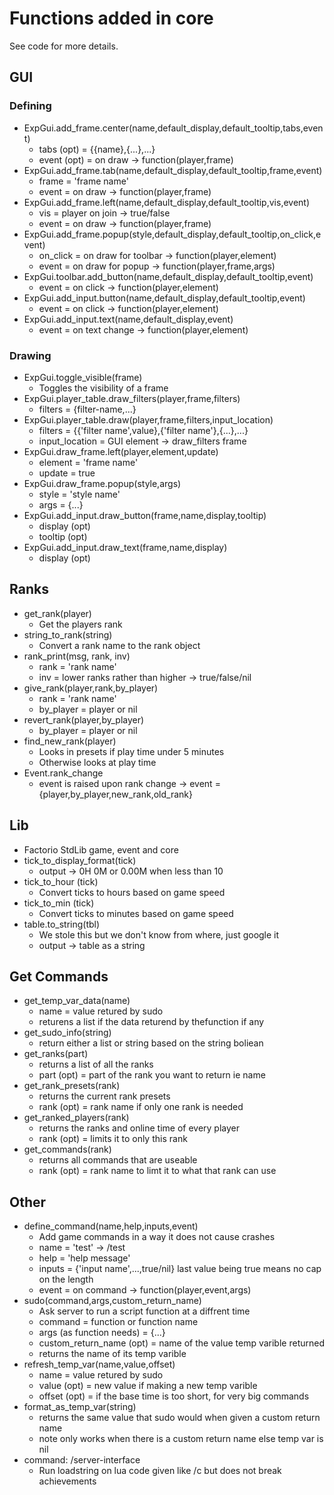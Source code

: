# Functions added in core
See code for more details.
## GUI
### Defining
* ExpGui.add_frame.center(name,default_display,default_tooltip,tabs,event)
    * tabs (opt) = {{name},{...},...}
    * event (opt) = on draw -> function(player,frame)
* ExpGui.add_frame.tab(name,default_display,default_tooltip,frame,event) 
    * frame = 'frame name'
    * event = on draw -> function(player,frame)
* ExpGui.add_frame.left(name,default_display,default_tooltip,vis,event)
    * vis = player on join -> true/false
    * event = on draw -> function(player,frame)
* ExpGui.add_frame.popup(style,default_display,default_tooltip,on_click,event)
    * on_click = on draw for toolbar -> function(player,element)
    * event = on draw for popup -> function(player,frame,args)
* ExpGui.toolbar.add_button(name,default_display,default_tooltip,event)
    * event = on click -> function(player,element)
* ExpGui.add_input.button(name,default_display,default_tooltip,event)
    * event = on click -> function(player,element)
* ExpGui.add_input.text(name,default_display,event)
    * event = on text change -> function(player,element)
### Drawing
* ExpGui.toggle_visible(frame)
    * Toggles the visibility of a frame
* ExpGui.player_table.draw_filters(player,frame,filters)
    * filters = {filter-name,...}
* ExpGui.player_table.draw(player,frame,filters,input_location)
    * filters = {{'filter name',value},{'filter name'},{...},...}
    * input_location = GUI element -> draw_filters frame
* ExpGui.draw_frame.left(player,element,update)
    * element = 'frame name'
    * update = true
* ExpGui.draw_frame.popup(style,args)
    * style = 'style name'
    * args = {...}
* ExpGui.add_input.draw_button(frame,name,display,tooltip)
    * display (opt)
    * tooltip (opt)
* ExpGui.add_input.draw_text(frame,name,display)
    * display (opt)
## Ranks
* get_rank(player)
    * Get the players rank
* string_to_rank(string)
    * Convert a rank name to the rank object
* rank_print(msg, rank, inv)
    * rank = 'rank name'
    * inv = lower ranks rather than higher -> true/false/nil
* give_rank(player,rank,by_player)
    * rank = 'rank name'
    * by_player = player or nil
* revert_rank(player,by_player)
    * by_player = player or nil
* find_new_rank(player)
    * Looks in presets if play time under 5 minutes
    * Otherwise looks at play time
* Event.rank_change
    * event is raised upon rank change -> event = {player,by_player,new_rank,old_rank}
## Lib
* Factorio StdLib game, event and core
* tick_to_display_format(tick)
    * output -> 0H 0M or 0.00M when less than 10
* tick_to_hour (tick)
    * Convert ticks to hours based on game speed
* tick_to_min (tick)
    * Convert ticks to minutes based on game speed
* table.to_string(tbl)
    * We stole this but we don't know from where, just google it
    * output -> table as a string
## Get Commands
* get_temp_var_data(name)
    * name = value retured by sudo
    * returens a list if the data returend by thefunction if any
* get_sudo_info(string) 
    * return either a list or string based on the string boliean
* get_ranks(part)
    * returns a list of all the ranks
    * part (opt) = part of the rank you want to return ie name
* get_rank_presets(rank)
    * returns the current rank presets
    * rank (opt) = rank name if only one rank is needed
* get_ranked_players(rank)
    * returns the ranks and online time of every player
    * rank (opt) = limits it to only this rank
* get_commands(rank)
    * returns all commands that are useable
    * rank (opt) = rank name to limt it to what that rank can use
## Other
* define_command(name,help,inputs,event)
    * Add game commands in a way it does not cause crashes
    * name  = 'test' -> /test
    * help = 'help message'
    * inputs = {'input name',...,true/nil} last value being true means no cap on the length
    * event = on command -> function(player,event,args)
* sudo(command,args,custom_return_name)
    * Ask server to run a script function at a diffrent time
    * command = function or function name
    * args (as function needs) = {...}
    * custom_return_name (opt) = name of the value temp varible returned
    * returns the name of its temp varible
* refresh_temp_var(name,value,offset)
    * name = value retured by sudo
    * value (opt) = new value if making a new temp varible
    * offset (opt) = if the base time is too short, for very big commands
* format_as_temp_var(string)
    * returns the same value that sudo would when given a custom return name
    * note only works when there is a custom return name else temp var is nil
* command: /server-interface
    * Run loadstring on lua code given like /c but does not break achievements
